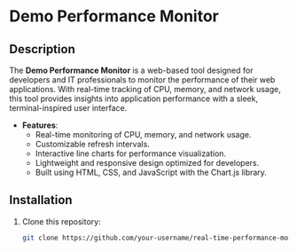 # Demo Performance Monitor

## Description
The **Demo Performance Monitor** is a web-based tool designed for developers and IT professionals to monitor the performance of their web applications. With real-time tracking of CPU, memory, and network usage, this tool provides insights into application performance with a sleek, terminal-inspired user interface.

- **Features**:
  - Real-time monitoring of CPU, memory, and network usage.
  - Customizable refresh intervals.
  - Interactive line charts for performance visualization.
  - Lightweight and responsive design optimized for developers.
  - Built using HTML, CSS, and JavaScript with the Chart.js library.

## Installation

1. Clone this repository:
   ```bash
   git clone https://github.com/your-username/real-time-performance-monitor.git
